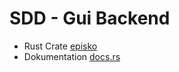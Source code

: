 # SDD - Gui Backend

- Rust Crate [episko](https://crates.io/crates/episko)
- Dokumentation [docs.rs](https://docs.rs/episko/latest/episko/)
